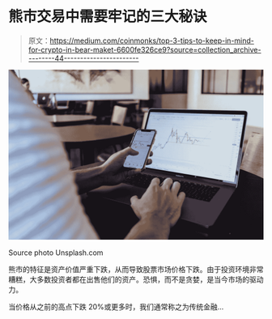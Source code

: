# 熊市交易中需要牢记的三大秘诀

> 原文：<https://medium.com/coinmonks/top-3-tips-to-keep-in-mind-for-crypto-in-bear-maket-6600fe326ce9?source=collection_archive---------44----------------------->

![](img/482bd100645a457d4f1fefcd57dcc1c0.png)

Source photo Unsplash.com

熊市的特征是资产价值严重下跌，从而导致股票市场价格下跌。由于投资环境非常糟糕，大多数投资者都在出售他们的资产。恐惧，而不是贪婪，是当今市场的驱动力。

当价格从之前的高点下跌 20%或更多时，我们通常称之为传统金融…